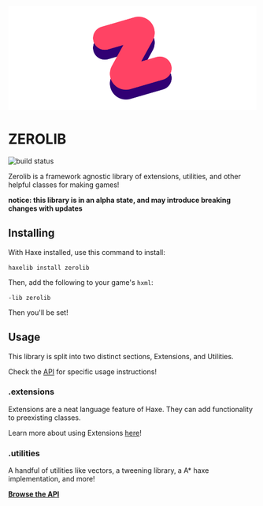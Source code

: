 ![zerolib logo](https://raw.githubusercontent.com/01010111/zerolib/storage/zerolib.png)

# ZEROLIB

![build status](https://api.travis-ci.org/01010111/zerolib.png)

Zerolib is a framework agnostic library of extensions, utilities, and other helpful classes for making games!

**notice: this library is in an alpha state, and may introduce breaking changes with updates**

## Installing
With Haxe installed, use this command to install:
```
haxelib install zerolib
``` 
Then, add the following to your game's `hxml`:
```
-lib zerolib
```
Then you'll be set!

## Usage
This library is split into two distinct sections, Extensions, and Utilities.

Check the [API](http://01010111.com/zerolib/) for specific usage instructions!

### .extensions
Extensions are a neat language feature of Haxe. They can add functionality to preexisting classes.

Learn more about using Extensions [here](https://github.com/01010111/zerolib/wiki/Extensions)!

### .utilities
A handful of utilities like vectors, a tweening library, a A* haxe implementation, and more!

**[Browse the API](http://01010111.com/zerolib/)**